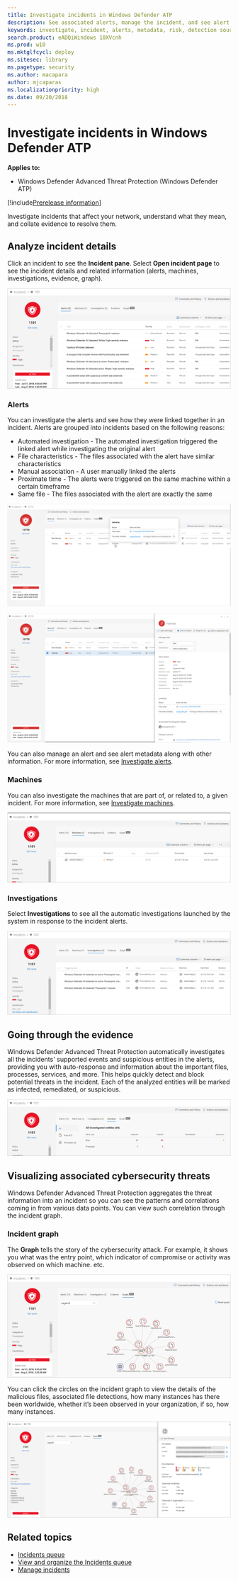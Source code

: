 ```yaml
---
title: Investigate incidents in Windows Defender ATP
description: See associated alerts, manage the incident, and see alert metadata to help you investigate an incident 
keywords: investigate, incident, alerts, metadata, risk, detection source, affected machines, patterns, correlation
search.product: eADQiWindows 10XVcnh
ms.prod: w10
ms.mktglfcycl: deploy
ms.sitesec: library
ms.pagetype: security
ms.author: macapara
author: mjcaparas
ms.localizationpriority: high
ms.date: 09/20/2018
---
```


# Investigate incidents in Windows Defender ATP

**Applies to:**
- Windows Defender Advanced Threat Protection (Windows Defender ATP)

[!include[Prerelease information](prerelease.md)]

Investigate incidents that affect your network, understand what they mean, and collate evidence to resolve them. 

## Analyze incident details 
Click an incident to see the **Incident pane**. Select **Open incident page** to see the incident details and related information (alerts, machines, investigations, evidence, graph). 

![Image of incident details](images/atp-incident-details.png)

### Alerts
You can investigate the alerts and see how they were linked together in an incident. 
Alerts are grouped into incidents based on the following reasons:
- Automated investigation - The automated investigation triggered the linked alert while investigating the original alert 
- File characteristics - The files associated with the alert have similar characteristics
- Manual association - A user manually linked the alerts
- Proximate time - The alerts were triggered on the same machine within a certain timeframe
- Same file - The files associated with the alert are exactly the same

![Image of alerts tab in incident page showing the Linked by tool tip](images/atp-incidents-alerts-tooltip.png)

![Image of alerts tab with incident details page showing the reasons the alerts were linked together in that incident](images/atp-incidents-alerts-reason.png)

You can also manage an alert and see alert metadata along with other information. For more information, see [Investigate alerts](investigate-alerts-windows-defender-advanced-threat-protection.md). 

### Machines
You can also investigate the machines that are part of, or related to, a given incident. For more information, see [Investigate machines](investigate-machines-windows-defender-advanced-threat-protection.md).

![Image of machines tab in incident details page](images/atp-incident-machine-tab.png)

### Investigations
Select **Investigations** to see all the automatic investigations launched by the system in response to the incident alerts.

![Image of investigations tab in incident details page](images/atp-incident-investigations-tab.png)

## Going through the evidence
Windows Defender Advanced Threat Protection automatically investigates all the incidents' supported events and suspicious entities in the alerts, providing you with auto-response and information about the important files, processes, services, and more. This helps quickly detect and block potential threats in the incident. 
Each of the analyzed entities will be marked as infected, remediated, or suspicious. 

![Image of evidence tab in incident details page](images/atp-incident-evidence-tab.png)

## Visualizing associated cybersecurity threats 
Windows Defender Advanced Threat Protection aggregates the threat information into an incident so you can see the patterns and correlations coming in from various data points. You can view such correlation through the incident graph.

### Incident graph
The **Graph** tells the story of the cybersecurity attack. For example, it shows you what was the entry point, which indicator of compromise or activity was observed on which machine. etc.

![Image of the incident graph](images/atp-incident-graph-tab.png)

You can click the circles on the incident graph to view the details of the malicious files, associated file detections, how many instances has there been worldwide, whether it’s been observed in your organization, if so, how many instances.

![Image of indcident details](images/atp-incident-graph-details.png)

## Related topics
- [Incidents queue](incidents-queue.md)
- [View and organize the Incidents queue](view-incidents-queue.md)
- [Manage incidents](manage-incidents-windows-defender-advanced-threat-protection.md)


